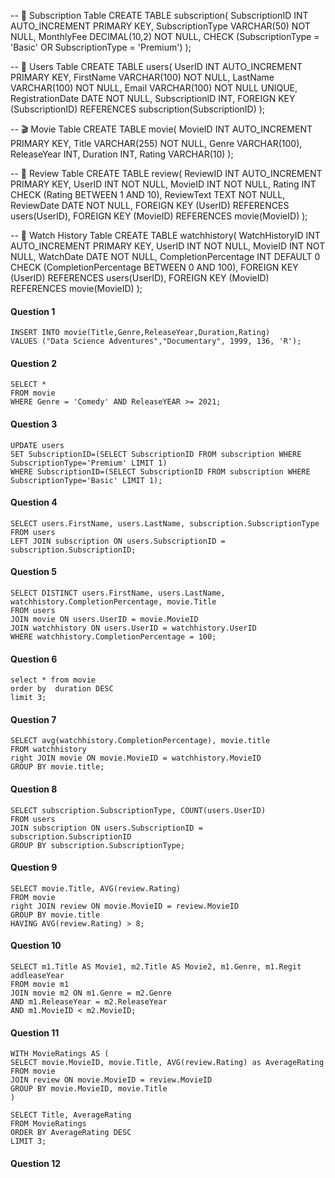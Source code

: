 -- 🎫 Subscription Table
CREATE TABLE subscription(
	SubscriptionID INT AUTO_INCREMENT PRIMARY KEY,
    SubscriptionType VARCHAR(50) NOT NULL,
    MonthlyFee DECIMAL(10,2) NOT NULL,
    CHECK (SubscriptionType = 'Basic' OR SubscriptionType = 'Premium')
);

-- 👤 Users Table
CREATE TABLE users(
	UserID INT AUTO_INCREMENT PRIMARY KEY,
    FirstName VARCHAR(100) NOT NULL,
    LastName VARCHAR(100) NOT NULL,
    Email VARCHAR(100) NOT NULL UNIQUE,
    RegistrationDate DATE NOT NULL,
    SubscriptionID INT,
	FOREIGN KEY (SubscriptionID) REFERENCES subscription(SubscriptionID)
);

-- 🎬 Movie Table
CREATE TABLE movie(
	MovieID INT AUTO_INCREMENT PRIMARY KEY,
    Title VARCHAR(255) NOT NULL,
    Genre VARCHAR(100),
    ReleaseYear INT,
    Duration INT,
    Rating VARCHAR(10)
);

-- 🌟 Review Table
CREATE TABLE review(
	ReviewID INT AUTO_INCREMENT PRIMARY KEY,
    UserID INT NOT NULL,
    MovieID INT NOT NULL,
    Rating INT CHECK (Rating BETWEEN 1 AND 10),
    ReviewText TEXT NOT NULL,
    ReviewDate DATE NOT NULL,
    FOREIGN KEY (UserID) REFERENCES users(UserID),
    FOREIGN KEY (MovieID) REFERENCES movie(MovieID)
);

-- 📜 Watch History Table
CREATE TABLE watchhistory(
	WatchHistoryID INT AUTO_INCREMENT PRIMARY KEY,
    UserID INT NOT NULL,
    MovieID INT NOT NULL,
    WatchDate DATE NOT NULL,
    CompletionPercentage INT DEFAULT 0 CHECK (CompletionPercentage BETWEEN 0 AND 100),
    FOREIGN KEY (UserID) REFERENCES users(UserID),
    FOREIGN KEY (MovieID) REFERENCES movie(MovieID)
);


#### Question 1

    INSERT INTO movie(Title,Genre,ReleaseYear,Duration,Rating)
    VALUES ("Data Science Adventures","Documentary", 1999, 136, 'R');


#### Question 2

    SELECT * 
    FROM movie
    WHERE Genre = 'Comedy' AND ReleaseYEAR >= 2021;


#### Question 3


    UPDATE users 
    SET SubscriptionID=(SELECT SubscriptionID FROM subscription WHERE SubscriptionType='Premium' LIMIT 1)
    WHERE SubscriptionID=(SELECT SubscriptionID FROM subscription WHERE SubscriptionType='Basic' LIMIT 1);


#### Question 4

    SELECT users.FirstName, users.LastName, subscription.SubscriptionType
    FROM users
    LEFT JOIN subscription ON users.SubscriptionID = subscription.SubscriptionID;


#### Question 5

    SELECT DISTINCT users.FirstName, users.LastName, watchhistory.CompletionPercentage, movie.Title
    FROM users
	JOIN movie ON users.UserID = movie.MovieID
	JOIN watchhistory ON users.UserID = watchhistory.UserID
    WHERE watchhistory.CompletionPercentage = 100;

#### Question 6

    select * from movie
    order by  duration DESC
    limit 3;

#### Question 7

    SELECT avg(watchhistory.CompletionPercentage), movie.title
    FROM watchhistory
	right JOIN movie ON movie.MovieID = watchhistory.MovieID
    GROUP BY movie.title;

#### Question 8

    SELECT subscription.SubscriptionType, COUNT(users.UserID) 
    FROM users
    JOIN subscription ON users.SubscriptionID = subscription.SubscriptionID
    GROUP BY subscription.SubscriptionType;

#### Question 9

    SELECT movie.Title, AVG(review.Rating)
    FROM movie
    right JOIN review ON movie.MovieID = review.MovieID
    GROUP BY movie.title
    HAVING AVG(review.Rating) > 8;

#### Question 10

    SELECT m1.Title AS Movie1, m2.Title AS Movie2, m1.Genre, m1.Regit addleaseYear
    FROM movie m1
    JOIN movie m2 ON m1.Genre = m2.Genre 
    AND m1.ReleaseYear = m2.ReleaseYear
    AND m1.MovieID < m2.MovieID;

#### Question 11

    WITH MovieRatings AS (
    SELECT movie.MovieID, movie.Title, AVG(review.Rating) as AverageRating
    FROM movie
    JOIN review ON movie.MovieID = review.MovieID
    GROUP BY movie.MovieID, movie.Title
    )

    SELECT Title, AverageRating
    FROM MovieRatings
    ORDER BY AverageRating DESC
    LIMIT 3;

#### Question 12
